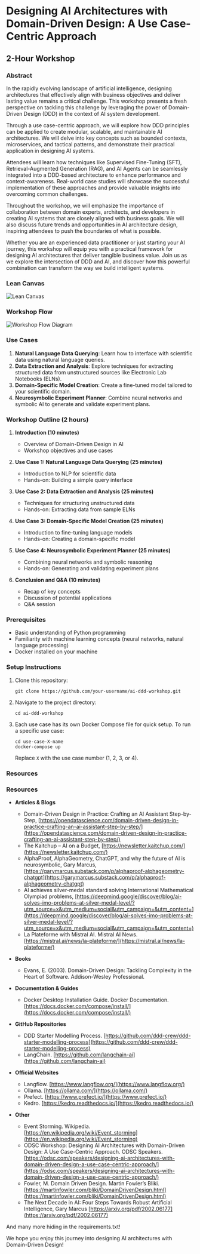 # Designing AI Architectures with Domain-Driven Design: A Use Case-Centric Approach

## 2-Hour Workshop

### Abstract

In the rapidly evolving landscape of artificial intelligence, designing architectures that effectively align with business objectives and deliver lasting value remains a critical challenge. This workshop presents a fresh perspective on tackling this challenge by leveraging the power of Domain-Driven Design (DDD) in the context of AI system development.

Through a use case-centric approach, we will explore how DDD principles can be applied to create modular, scalable, and maintainable AI architectures. We will delve into key concepts such as bounded contexts, microservices, and tactical patterns, and demonstrate their practical application in designing AI systems.

Attendees will learn how techniques like Supervised Fine-Tuning (SFT), Retrieval-Augmented Generation (RAG), and AI Agents can be seamlessly integrated into a DDD-based architecture to enhance performance and context-awareness. Real-world case studies will showcase the successful implementation of these approaches and provide valuable insights into overcoming common challenges.

Throughout the workshop, we will emphasize the importance of collaboration between domain experts, architects, and developers in creating AI systems that are closely aligned with business goals. We will also discuss future trends and opportunities in AI architecture design, inspiring attendees to push the boundaries of what is possible.

Whether you are an experienced data practitioner or just starting your AI journey, this workshop will equip you with a practical framework for designing AI architectures that deliver tangible business value. Join us as we explore the intersection of DDD and AI, and discover how this powerful combination can transform the way we build intelligent systems.

### Lean Canvas 

![Lean Canvas](images/lean_canvas.png)

### Workshop Flow

![Workshop Flow Diagram](images/workshop-flow-diagram.png)

### Use Cases

1. **Natural Language Data Querying**: Learn how to interface with scientific data using natural language queries.
2. **Data Extraction and Analysis**: Explore techniques for extracting structured data from unstructured sources like Electronic Lab Notebooks (ELNs).
3. **Domain-Specific Model Creation**: Create a fine-tuned model tailored to your scientific domain.
4. **Neurosymbolic Experiment Planner**: Combine neural networks and symbolic AI to generate and validate experiment plans.

### Workshop Outline (2 hours)

1. **Introduction (10 minutes)**
   - Overview of Domain-Driven Design in AI
   - Workshop objectives and use cases

2. **Use Case 1: Natural Language Data Querying (25 minutes)**
   - Introduction to NLP for scientific data
   - Hands-on: Building a simple query interface

3. **Use Case 2: Data Extraction and Analysis (25 minutes)**
   - Techniques for structuring unstructured data
   - Hands-on: Extracting data from sample ELNs

4. **Use Case 3: Domain-Specific Model Creation (25 minutes)**
   - Introduction to fine-tuning language models
   - Hands-on: Creating a domain-specific model

5. **Use Case 4: Neurosymbolic Experiment Planner (25 minutes)**
   - Combining neural networks and symbolic reasoning
   - Hands-on: Generating and validating experiment plans

6. **Conclusion and Q&A (10 minutes)**
   - Recap of key concepts
   - Discussion of potential applications
   - Q&A session

### Prerequisites

- Basic understanding of Python programming
- Familiarity with machine learning concepts (neural networks, natural language processing)
- Docker installed on your machine

### Setup Instructions

1. Clone this repository:
   ```
   git clone https://github.com/your-username/ai-ddd-workshop.git
   ```
2. Navigate to the project directory:
   ```
   cd ai-ddd-workshop
   ```
3. Each use case has its own Docker Compose file for quick setup. To run a specific use case:
   ```
   cd use-case-X-name
   docker-compose up
   ```
   Replace `X` with the use case number (1, 2, 3, or 4).

### Resources

### Resources

* **Articles & Blogs**
  * Domain-Driven Design in Practice: Crafting an AI Assistant Step-by-Step, [https://opendatascience.com/domain-driven-design-in-practice-crafting-an-ai-assistant-step-by-step/](https://opendatascience.com/domain-driven-design-in-practice-crafting-an-ai-assistant-step-by-step/)
  * The Kaitchup – AI on a Budget, [https://newsletter.kaitchup.com/](https://newsletter.kaitchup.com/)
  * AlphaProof, AlphaGeometry, ChatGPT, and why the future of AI is neurosymbolic, Gary Marcus, [https://garymarcus.substack.com/p/alphaproof-alphageometry-chatgpt](https://garymarcus.substack.com/p/alphaproof-alphageometry-chatgpt)
  * AI achieves silver-medal standard solving International Mathematical Olympiad problems, [https://deepmind.google/discover/blog/ai-solves-imo-problems-at-silver-medal-level/?utm_source=x&utm_medium=social&utm_campaign=&utm_content=](https://deepmind.google/discover/blog/ai-solves-imo-problems-at-silver-medal-level/?utm_source=x&utm_medium=social&utm_campaign=&utm_content=)
  * La Plateforme with Mistral AI. Mistral AI News. [https://mistral.ai/news/la-plateforme/](https://mistral.ai/news/la-plateforme/)

* **Books**
  * Evans, E. (2003). Domain-Driven Design: Tackling Complexity in the Heart of Software. Addison-Wesley Professional.

* **Documentation & Guides**
  * Docker Desktop Installation Guide. Docker Documentation. [https://docs.docker.com/compose/install/](https://docs.docker.com/compose/install/)

* **GitHub Repositories**
  * DDD Starter Modelling Process. [https://github.com/ddd-crew/ddd-starter-modelling-process](https://github.com/ddd-crew/ddd-starter-modelling-process)
  * LangChain. [https://github.com/langchain-ai](https://github.com/langchain-ai)

* **Official Websites**
  * Langflow. [https://www.langflow.org/](https://www.langflow.org/)
  * Ollama. [https://ollama.com/](https://ollama.com/)
  * Prefect. [https://www.prefect.io/](https://www.prefect.io/)
  * Kedro. [https://kedro.readthedocs.io/](https://kedro.readthedocs.io/)

* **Other**
  * Event Storming. Wikipedia. [https://en.wikipedia.org/wiki/Event_storming](https://en.wikipedia.org/wiki/Event_storming)
  * ODSC Workshop: Designing AI Architectures with Domain-Driven Design: A Use Case-Centric Approach. ODSC Speakers. [https://odsc.com/speakers/designing-ai-architectures-with-domain-driven-design-a-use-case-centric-approach/](https://odsc.com/speakers/designing-ai-architectures-with-domain-driven-design-a-use-case-centric-approach/)
  * Fowler, M. Domain Driven Design. Martin Fowler’s Bliki. [https://martinfowler.com/bliki/DomainDrivenDesign.html](https://martinfowler.com/bliki/DomainDrivenDesign.html)
  * The Next Decade in AI: Four Steps Towards Robust Artificial Intelligence, Gary Marcus [https://arxiv.org/pdf/2002.06177](https://arxiv.org/pdf/2002.06177)

And many more hiding in the requirements.txt!

We hope you enjoy this journey into designing AI architectures with Domain-Driven Design!
